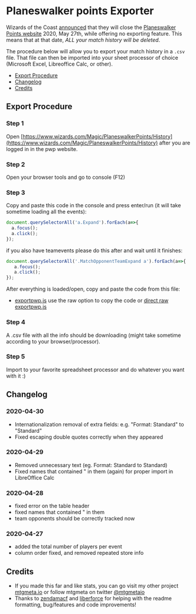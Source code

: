 
# Planeswalker points Exporter

Wizards of the Coast [announced](https://magic.gg/news/sunsetting-planeswalker-points) that they will close the
[Planeswalker Points website](https://magic.gg/news/sunsetting-planeswalker-points) 2020, May 27th,
while offering no exporting feature. This means that at that date, *ALL your match history will be deleted*.

The procedure below will allow you to export your match history in a `.csv` file. That file can then be imported
into your sheet processor of choice (Microsoft Excel, Libreoffice Calc, or other).

- [Export Procedure](#export-procedure)
- [Changelog](#changelog)
- [Credits](#credits)

## Export Procedure
### Step 1

Open [https://www.wizards.com/Magic/PlaneswalkerPoints/History](https://www.wizards.com/Magic/PlaneswalkerPoints/History) after you are logged in in the pwp website.

### Step 2

Open your browser tools and go to console (F12)

### Step 3

Copy and paste this code in the console and press enter/run (it will take sometime loading all the events):

```javascript
document.querySelectorAll('a.Expand').forEach(a=>{
  a.focus();
  a.click();
});
```

if you also have teamevents please do this after and wait until it finishes:

```javascript
document.querySelectorAll('.MatchOpponentTeamExpand a').forEach(a=>{
   a.focus();
   a.click();
});
```

After everything is loaded/open, copy and paste the code from this file:

- [exportpwp.js](exportpwp.js) use the raw option to copy the code or [direct raw exportpwp.js](https://raw.githubusercontent.com/giventofly/exportpwp/master/exportpwp.js)

### Step 4

A .csv file with all the info should be downloading (might take sometime according to your browser/processor).

### Step 5

Import to your favorite spreadsheet processor and do whatever you want with it :)

## Changelog

### 2020-04-30
* Internationalization removal of extra fields: e.g. "Format: Standard" to "Standard"
* Fixed escaping double quotes correctly when they appeared

### 2020-04-29
* Removed unnecessary text (eg. Format: Standard to Standard)
* Fixed names that contained " in them (again) for proper import in LibreOffice Calc

### 2020-04-28
* fixed error on the table header
* fixed names that contained " in them
* team opponents should be correctly tracked now

### 2020-04-27
* added the total number of players per event
* column order fixed, and removed repeated store info

## Credits

* If you made this far and like stats, you can go visit my other project [mtgmeta.io](https://mtgmeta.io) or follow mtgmeta on twitter [@mtgmetaio](https://twitter.com/mtgmetaio)
*  Thanks to [zendamacf](https://github.com/zendamacf) and [liberforce](https://github.com/liberforce) for helping with the readme formatting, bug/features and code improvements!



